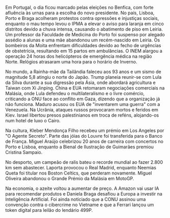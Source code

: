 Em Portugal, o dia ficou marcado pelas eleições no Benfica, com forte afluência às urnas para a escolha do novo presidente. No país, Lisboa, Porto e Braga acolheram protestos contra opressões e injustiças sociais, enquanto o mau tempo levou o IPMA a elevar o aviso para laranja em cinco distritos devido a chuva intensa, causando o abatimento de piso em Leiria. Um professor da Faculdade de Medicina do Porto foi suspenso por alegado assédio a alunas e uma mãe abandonou um recém-nascido em Leiria. Os bombeiros da Moita enfrentam dificuldades devido ao fecho de urgências de obstetrícia, resultando em 15 partos em ambulâncias. O INEM alargou a operação 24 horas dos helicópteros de emergência médica na região Norte. Relógios atrasaram uma hora para o horário de Inverno.

No mundo, a Rainha-mãe da Tailândia faleceu aos 93 anos e um sismo de magnitude 5,8 atingiu o norte do Japão. Trump planeia reunir-se com Lula da Silva durante a sua digressão pela Ásia, onde abordará agricultura e Taiwan com Xi Jinping. China e EUA retomaram negociações comerciais na Malásia, onde Lula defendeu o multilateralismo e o livre comércio, criticando a ONU face ao conflito em Gaza, dizendo que a organização já não funciona. Maduro acusou os EUA de "inventarem uma guerra" com a Venezuela. Na Ucrânia, ataques russos provocaram mortos e feridos em Kiev. Israel libertou presos palestinianos em troca de reféns, alojando-os num hotel de luxo o Cairo.

Na cultura, Kleber Mendonça Filho recebeu um prémio em Los Angeles por "O Agente Secreto". Parte das jóias do Louvre foi transferida para o Banco de França. Miguel Araújo celebrizou 20 anos de carreira com concertos no Porto e Lisboa, enquanto a Bienal de Ilustração de Guimarães premiou Cristina Sampaio.

No desporto, um campeão de ralis bateu o recorde mundial ao fazer 2.800 km sem abastecer. Laporta provocou o Real Madrid, enquanto Neemias Queta foi titular nos Boston Celtics, que perderam novamente. Miguel Oliveira abandonou o Grande Prémio da Malásia em MotoGP.

Na economia, o azeite voltou a aumentar de preço. A Amazon vai usar IA para recomendar produtos e Daniela Braga desafiou a Europa a investir na Inteligência Artificial. Foi ainda noticiado que a CONU assinou uma convenção contra o cibercrime no Vietname e que a Ferrari lançou um token digital para leilão do lendário 499P.